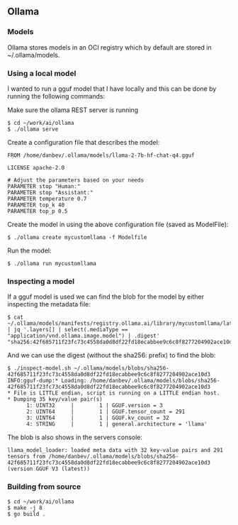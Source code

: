 ## Ollama

###  Models
Ollama stores models in an OCI registry which by default are stored in
~/.ollama/models.

### Using a local model
I wanted to run a gguf model that I have locally and this can be done by running
the following commands:

Make sure the ollama REST server is running
```console
$ cd ~/work/ai/ollama
$ ./ollama serve
```

Create a configuration file that describes the model:
```console
FROM /home/danbev/.ollama/models/llama-2-7b-hf-chat-q4.gguf

LICENSE apache-2.0

# Adjust the parameters based on your needs
PARAMETER stop "Human:"
PARAMETER stop "Assistant:"
PARAMETER temperature 0.7
PARAMETER top_k 40
PARAMETER top_p 0.5
```

Create the model in using the above configuration file (saved as ModelFile):
```console
$ ./ollama create mycustomllama -f Modelfile
```
Run the model:
```console
$ ./ollama run mycustomllama
```

### Inspecting a model
If a gguf model is used we can find the blob for the model by either inspecting
the metadata file:
```console
$ cat ~/.ollama/models/manifests/registry.ollama.ai/library/mycustomllama/latest | jq '.layers[] | select(.mediaType == "application/vnd.ollama.image.model") | .digest'
"sha256:42f685711f23fc73c4558da0d8df22fd18ecabbee9c6c8f8277204902ace10d3"
```
And we can use the digest (without the sha256: prefix) to find the blob:
```console
$ ./inspect-model.sh ~/.ollama/models/blobs/sha256-42f685711f23fc73c4558da0d8df22fd18ecabbee9c6c8f8277204902ace10d3
INFO:gguf-dump:* Loading: /home/danbev/.ollama/models/blobs/sha256-42f685711f23fc73c4558da0d8df22fd18ecabbee9c6c8f8277204902ace10d3
* File is LITTLE endian, script is running on a LITTLE endian host.
* Dumping 35 key/value pair(s)
      1: UINT32     |        1 | GGUF.version = 3
      2: UINT64     |        1 | GGUF.tensor_count = 291
      3: UINT64     |        1 | GGUF.kv_count = 32
      4: STRING     |        1 | general.architecture = 'llama'
```

The blob is also shows in the servers console:
```console
llama_model_loader: loaded meta data with 32 key-value pairs and 291 tensors from /home/danbev/.ollama/models/blobs/sha256-42f685711f23fc73c4558da0d8df22fd18ecabbee9c6c8f8277204902ace10d3 (version GGUF V3 (latest))
```

### Building from source
```console
$ cd ~/work/ai/ollama
$ make -j 8
$ go build .
```

